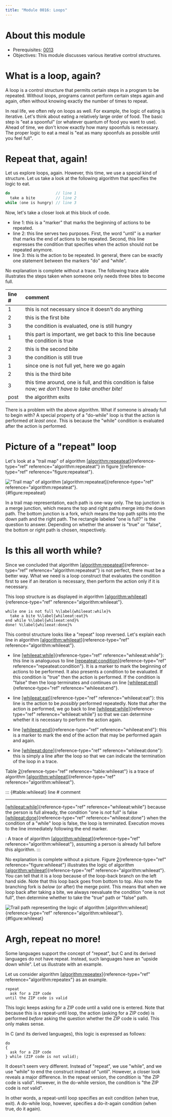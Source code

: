 ```yaml
---
title: "Module 0016: Loops"
---
```


# About this module

-   Prerequisites: [0013](../0013/mdModule.html)
-   Objectives: This module discusses various iterative control
    structures.

# What is a loop, again?

A loop is a control structure that permits certain steps in a program to
be repeated. Without loops, programs cannot perform certain steps again
and again, often without knowing exactly the number of times to repeat.

In real life, we often rely on loops as well. For example, the logic of
eating is iterative. Let's think about eating a relatively large order
of food. The basic step is "eat a spoonful" (or whatever quantum of food
you want to use). Ahead of time, we don't know exactly how many
spoonfuls is necessary. The proper logic to eat a meal is "eat as many
spoonfuls as possible until you feel full".

# Repeat that, again!

Let us explore loops, again. However, this time, we use a special kind
of structure. Let us take a look at the following algorithm that specifies the logic to eat.

```c
do                    // line 1
  take a bite         // line 2
while (one is hungry) // line 3
```

Now, let's take a closer look at this block of code.

-   line 1: this is a "marker" that marks the
    beginning of actions to be repeated.
-   line
    2: this line serves two purposes.
    First, the word "until" is a marker that marks the end of actions to
    be repeated. Second, this line expresses the condition that
    specifies when the action should not be repeated anymore.
-   line 3: this is the action to be repeated. In
    general, there can be exactly one statement between the markers
    "do" and "while".

No explanation is complete without a trace. The following trace able
illustrates the steps taken when someone only needs three bites to
become full.

|line #|comment|
|:-|:-|
|1|this is not necessary since it doesn't do anything|
|2|this is the first bite|
|3|the condition is evaluated, one is still hungry|
|1|this part is important, we get back to this line because the condition is true|
|2|this is the second bite|
|3|the condition is still true|
|1|since one is not full yet, here we go again|
|2|this is the third bite|
|3|this time around, one is full, and this condition is false now; *we don't have to take another bite!*|
|post|the algorithm exits|

There is a problem with the above algorithm. What if someone is already full to begin with? A
special property of a "do-while" loop is that the action is performed *at
least once*. This is because the "while" condition is evaluated after
the action is performed.

# Picture of a "repeat" loop

Let's look at a "trail map" of algorithm
[\[algorithm:repeateat\]](#algorithm:repeateat){reference-type="ref"
reference="algorithm:repeateat"} in figure
[1](#figure:repeateat){reference-type="ref"
reference="figure:repeateat"}.

!["Trail map" of algorithm
[\[algorithm:repeateat\]](#algorithm:repeateat){reference-type="ref"
reference="algorithm:repeateat"}.](repeateat){#figure:repeateat}

In a trail map representation, each path is one-way only. The top
junction is a merge junction, which means the top and right paths merge
into the down path. The bottom junction is a fork, which means the top
path splits into the down path and the right path. The rectangle labeled
"one is full?" is the question to answer. Depending on whether the
answer is "true" or "false", the bottom or right path is chosen,
respectively.

# Is this all worth while?

Since we concluded that algorithm
[\[algorithm:repeateat\]](#algorithm:repeateat){reference-type="ref"
reference="algorithm:repeateat"} is not perfect, there must be a better
way. What we need is a loop construct that evaluates the condition first
to see if an iteration is necessary, then perform the action only if it
is necessary.

This loop structure is as displayed in algorithm
[\[algorithm:whileeat\]](#algorithm:whileeat){reference-type="ref"
reference="algorithm:whileeat"}.

``` {#algorithm:whileeat .numberLines .pseudocode language="pseudocode" numbers="left" caption="Correct eating logic" label="algorithm:whileeat"}
while one is not full %\label{whileeat:while}%
  take a bite %\label{whileeat:eat}%
end while %\label{whileeat:end}%
done! %\label{whileeat:done}%
```

This control structure looks like a "repeat" loop reversed. Let's
explain each line in algorithm
[\[algorithm:whileeat\]](#algorithm:whileeat){reference-type="ref"
reference="algorithm:whileeat"}.

-   line [\[whileeat:while\]](#whileeat:while){reference-type="ref"
    reference="whileeat:while"}: this line is analoguous to line
    [\[repeateat:condition\]](#repeateat:condition){reference-type="ref"
    reference="repeateat:condition"}. It is a marker to mark the
    beginning of actions to be performed. It also presents a condition
    to be evaluated. If this condition is "true" then the action is
    performed. If the condition is "false" then the loop terminates and
    continues on line
    [\[whileeat:end\]](#whileeat:end){reference-type="ref"
    reference="whileeat:end"}.

-   line [\[whileeat:eat\]](#whileeat:eat){reference-type="ref"
    reference="whileeat:eat"}: this line is the action to be *possibly*
    performed repeatedly. Note that after the action is performed, we go
    back to line
    [\[whileeat:while\]](#whileeat:while){reference-type="ref"
    reference="whileeat:while"} so that we can determine whether it is
    necessary to perform the action again.

-   line [\[whileeat:end\]](#whileeat:end){reference-type="ref"
    reference="whileeat:end"}: this is a marker to mark the end of the
    action that may be performed again and again.

-   line [\[whileeat:done\]](#whileeat:done){reference-type="ref"
    reference="whileeat:done"}: this is simply a line after the loop so
    that we can indicate the termination of the loop in a trace.

Table [2](#table:whileeat){reference-type="ref"
reference="table:whileeat"} is a trace of algorithm
[\[algorithm:whileeat\]](#algorithm:whileeat){reference-type="ref"
reference="algorithm:whileeat"}.

::: {#table:whileeat}
  line \#                                                                                  comment
  ---------------------------------------------------------------------------------------- ------------------------------------------------------------------------------------------------------------------------------------------
  [\[whileeat:while\]](#whileeat:while){reference-type="ref" reference="whileeat:while"}   because the person is full already, the condition "one is *not* full" is false
  [\[whileeat:done\]](#whileeat:done){reference-type="ref" reference="whileeat:done"}      when the condition of a "while" loop is false, the loop is terminated. Execution moves to the line immediately following the end marker.

  : A trace of algorithm
  [\[algorithm:whileeat\]](#algorithm:whileeat){reference-type="ref"
  reference="algorithm:whileeat"}, assuming a person is already full
  before this algorithm.
:::

No explanation is complete without a picture. Figure
[2](#figure:whileeat){reference-type="ref" reference="figure:whileeat"}
illustrates the logic of algorithm
[\[algorithm:whileeat\]](#algorithm:whileeat){reference-type="ref"
reference="algorithm:whileeat"}. You can tell that it is a loop because
of the loop-back branch on the left hand side. Note that this loop back
goes from bottom to top. Also note the branching fork is *below* (or
after) the merge point. This means that when we loop back after taking a
bite, we always reevaluate the condition "one is not full", then
determine whether to take the "true" path or "false" path.

![Trail path representing the logic of algorithm
[\[algorithm:whileeat\]](#algorithm:whileeat){reference-type="ref"
reference="algorithm:whileeat"}.](whileeat){#figure:whileeat}

# Argh, repeat no more!

Some languages support the concept of "repeat", but C and its derived
languages do not have repeat. Instead, such languages have an "upside
down while". Let us illustrate with an example.

Let us consider algorithm
[\[algorithm:repeatex\]](#algorithm:repeatex){reference-type="ref"
reference="algorithm:repeatex"} as an example.

``` {#algorithm:repeatex .numberLines .pseudocode language="pseudocode" numbers="left" label="algorithm:repeatex" caption="Repeat-until example to illustrate an upside-down while loop."}
repeat
  ask for a ZIP code
until the ZIP code is valid
```

This logic keeps asking for a ZIP code until a valid one is entered.
Note that because this is a repeat-until loop, the action (asking for a
ZIP code) is performed *before* asking the question whether the ZIP code
is valid. This only makes sense.

In C (and its derived languages), this logic is expressed as follows:

    do
    {
      ask for a ZIP code
    } while (ZIP code is not valid);

It doesn't seem very different. Instead of "repeat", we use "while", and
we use "while" to end the construct instead of "until". However, a
closer look reveals a major difference. In the repeat version, the
condition is "the ZIP code is valid". However, in the do-while version,
the condition is "the ZIP code is *not* valid".

In other words, a repeat-until loop specifies an exit condition (when
true, exit). A do-while loop, however, specifies a do-it-again condition
(when true, do it again).

